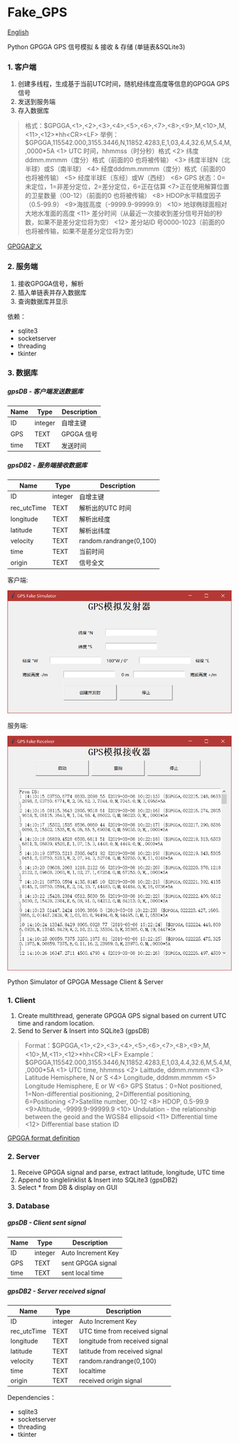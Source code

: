 # Fake_GPS

[English](#english)

Python GPGGA GPS 信号模拟 & 接收 & 存储 (单链表&SQLite3)

### 1. 客户端

1. 创建多线程，生成基于当前UTC时间，随机经纬度高度等信息的GPGGA GPS信号
2. 发送到服务端
3. 存入数据库

>格式：\$GPGGA,<1>,<2>,<3>,<4>,<5>,<6>,<7>,<8>,<9>,M,<10>,M,<11>,<12>\*hh\<CR>\<LF>
>举例：\$GPGGA,115542.000,3155.3446,N,11852.4283,E,1,03,4.4,32.6,M,5.4,M,,0000*5A
><1> UTC 时间，hhmmss（时分秒）格式
><2> 纬度ddmm.mmmm（度分）格式（前面的0 也将被传输）
><3> 纬度半球N（北半球）或S（南半球）
><4> 经度dddmm.mmmm（度分）格式（前面的0 也将被传输）
><5> 经度半球E（东经）或W（西经）
><6> GPS 状态：0=未定位，1=非差分定位，2=差分定位，6=正在估算
><7>正在使用解算位置的卫星数量（00-12）（前面的0 也将被传输）
><8> HDOP水平精度因子（0.5-99.9）
><9>海拔高度（-9999.9-99999.9）
><10> 地球椭球面相对大地水准面的高度
><11> 差分时间（从最近一次接收到差分信号开始的秒数，如果不是差分定位将为空）
><12> 差分站ID 号0000-1023（前面的0 也将被传输，如果不是差分定位将为空）

[GPGGA定义](https://blog.csdn.net/qq_24536171/article/details/72742908)

### 2. 服务端

1. 接收GPGGA信号，解析
2. 插入单链表并存入数据库
3. 查询数据库并显示

依赖：

- sqlite3
- socketserver
- threading
- tkinter

### 3. 数据库

##### gpsDB - 客户端发送数据库

| Name | Type    | Description |
| ---- | ------- | ----------- |
| ID   | integer | 自增主键    |
| GPS  | TEXT    | GPGGA 信号  |
| time | TEXT    | 发送时间    |

##### gpsDB2 - 服务端接收数据库

| Name        | Type    | Description             |
| ----------- | ------- | ----------------------- |
| ID          | integer | 自增主键                |
| rec_utcTime | TEXT    | 解析出的UTC 时间        |
| longitude   | TEXT    | 解析出经度              |
| latitude    | TEXT    | 解析出纬度              |
| velocity    | TEXT    | random.randrange(0,100) |
| time        | TEXT    | 当前时间                |
| origin      | TEXT    | 信号全文                |

客户端:

![Client](Client.png)

服务端:

![Server](Server.png)

<span id="english">Python Simulator of GPGGA Message Client & Server</span>

### 1. Client

1. Create multithread, generate GPGGA GPS signal based on current UTC time and random location.
2. Send to Server & Insert into SQLite3 (gpsDB)

>Format：\$GPGGA,<1>,<2>,<3>,<4>,<5>,<6>,<7>,<8>,<9>,M,<10>,M,<11>,<12>\*hh\<CR>\<LF>
Example：\$GPGGA,115542.000,3155.3446,N,11852.4283,E,1,03,4.4,32.6,M,5.4,M,,0000*5A
<1> UTC time, hhmmss
<2> Laittude, ddmm.mmmm
<3> Latitude Hemisphere, N or S
<4> Longitude, dddmm.mmmm
<5> Longitude Hemisphere, E or W
<6> GPS Status：0=Not positioned, 1=Non-differential positioning, 2=Differential positioning, 6=Positioning
<7>Satellite number, 00-12
<8> HDOP, 0.5-99.9
<9>Altitude, -9999.9-99999.9
<10> Undulation - the relationship between the geoid and the WGS84 ellipsoid
<11> Differential time
<12> Differential base station ID

[GPGGA format definition](https://docs.novatel.com/oem7/Content/Logs/GPGGA.htm)

### 2. Server

1. Receive GPGGA signal and parse, extract latitude, longitude, UTC time
2. Append to singlelinklist & Insert into SQLite3 (gpsDB2)
3. Select * from DB & display on GUI

### 3. Database

##### gpsDB - Client sent signal 

| Name | Type    | Description        |
| ---- | ------- | ------------------ |
| ID   | integer | Auto Increment Key |
| GPS  | TEXT    | sent GPGGA signal  |
| time | TEXT    | sent local time    |

##### gpsDB2 - Server received signal 

| Name        | Type    | Description                    |
| ----------- | ------- | ------------------------------ |
| ID          | integer | Auto Increment Key             |
| rec_utcTime | TEXT    | UTC time from received signal  |
| longitude   | TEXT    | longitude from received signal |
| latitude    | TEXT    | latitude from received signal  |
| velocity    | TEXT    | random.randrange(0,100)        |
| time        | TEXT    | localtime                      |
| origin      | TEXT    | received origin signal         |

Dependencies：

- sqlite3
- socketserver
- threading
- tkinter


